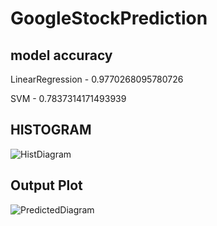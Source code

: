 # GoogleStockPrediction

## model accuracy

LinearRegression - 0.9770268095780726

SVM - 0.7837314171493939

## HISTOGRAM

![HistDiagram](https://user-images.githubusercontent.com/38039777/120755900-326a6b00-c52c-11eb-90b5-56ef6956a2e5.png)

## Output Plot

![PredictedDiagram](https://user-images.githubusercontent.com/38039777/120824198-d3314880-c575-11eb-8741-4244e81fe2b5.png)





